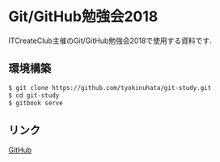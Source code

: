 # Git/GitHub勉強会2018

ITCreateClub主催のGit/GitHub勉強会2018で使用する資料です.

## 環境構築

```bash
$ git clone https://github.com/tyokinuhata/git-study.git
$ cd git-study
$ gitbook serve
```

## リンク

[GitHub](https://github.com/tyokinuhata/git-study)
<!-- TODO: gitbookのリンクを追加 -->
